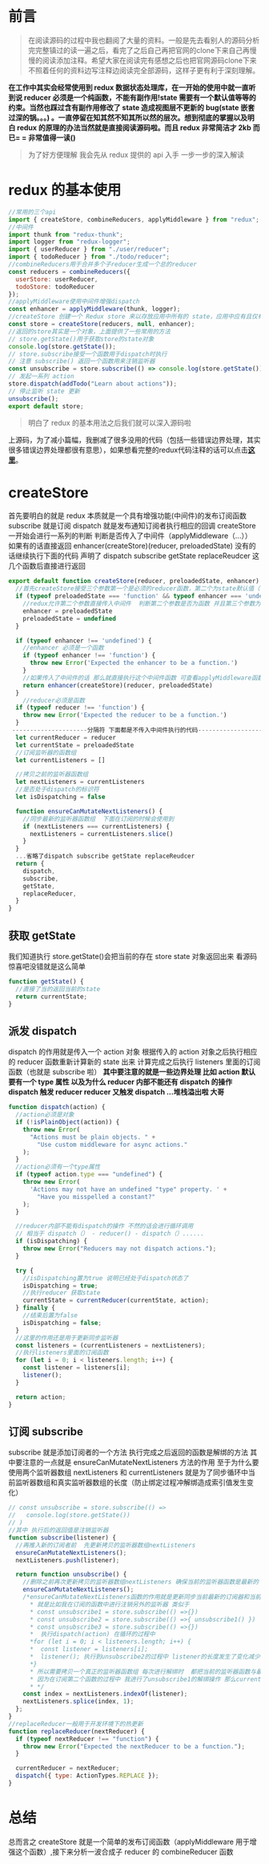 # 前言

>在阅读源码的过程中我也翻阅了大量的资料。一般是先去看别人的源码分析完完整镇过的读一遍之后，看完了之后自己再把官网的clone下来自己再慢慢的阅读添加注释。希望大家在阅读完有感想之后也把官网源码clone下来不照着任何的资料边写注释边阅读完全部源码，这样子更有利于深刻理解。

**在工作中其实会经常使用到 redux 数据状态处理库，在一开始的使用中就一直听到说 reducer 必须是一个纯函数，不能有副作用!state 需要有一个默认值等等的约束。当然也踩过含有副作用修改了 state 造成视图层不更新的 bug(state 嵌套过深的锅。。。) 。一直停留在知其然不知其所以然的层次。想到彻底的掌握以及明白 redux 的原理的办法当然就是直接阅读源码啦。而且 redux 非常简洁才 2kb 而已= = 非常值得一读()**

> 为了好方便理解 我会先从 redux 提供的 api 入手 一步一步的深入解读

# redux 的基本使用

```javascript
//常用的三个api
import { createStore, combineReducers, applyMiddleware } from "redux";
//中间件
import thunk from "redux-thunk";
import logger from "redux-logger";
import { userReducer } from "./user/reducer";
import { todoReducer } from "./todo/reducer";
//combineReducers用于合并多个子reducer生成一个总的reducer
const reducers = combineReducers({
  userStore: userReducer,
  todoStore: todoReducer
});
//applyMiddleware使用中间件增强dispatch
const enhancer = applyMiddleware(thunk, logger);
//createStore 创建一个 Redux store 来以存放应用中所有的 state，应用中应有且仅有一个 store(react-redux有兼容多个store的写法，后面解读react-redux再说啦)
const store = createStore(reducers, null, enhancer);
//返回的store其实是一个对象，上面提供了一些常用的方法
// store.getState()用于获取store的state对象
console.log(store.getState());
// store.subscribe接受一个函数用于dispatch时执行
// 注意 subscribe() 返回一个函数用来注销监听器
const unsubscribe = store.subscribe(() => console.log(store.getState()));
// 发起一系列 action
store.dispatch(addTodo("Learn about actions"));
// 停止监听 state 更新
unsubscribe();
export default store;
```

> 明白了 redux 的基本用法之后我们就可以深入源码啦

上源码，为了减小篇幅，我删减了很多没用的代码（包括一些错误边界处理，其实很多错误边界处理都很有意思），如果想看完整的redux代码注释的话可以点击[**这里**](https://github.com/carrot-wu/Learn-Redux-Ecosystem "Markdown")。

# createStore

首先要明白的就是 redux 本质就是一个具有增强功能(中间件)的发布订阅函数 subscribe 就是订阅 dispatch 就是发布通知订阅者执行相应的回调
createStore 一开始会进行一系列的判断 判断是否传入了中间件（applyMiddleware（...）） 如果有的话直接返回 enhancer(createStore)(reducer, preloadedState) 没有的话继续执行下面的代码 声明了 dispatch subscribe getState replaceReudcer 这几个函数后直接进行返回

```javascript
export default function createStore(reducer, preloadedState, enhancer) {
  //首先createStore接受三个参数第一个是必须的reducer函数，第二个为state默认值（可传） 第三个enhancer为增强的中间件（可传，redux如此牛逼的原因）
  if (typeof preloadedState === 'function' && typeof enhancer === 'undefined') {
    //redux允许第二个参数直接传入中间件  判断第二个参数是否为函数 并且第三个参数为undefined（证明用户省略了state默认值，传入了第二个参数是中间件）
    enhancer = preloadedState
    preloadedState = undefined
  }

  if (typeof enhancer !== 'undefined') {
    //enhancer 必须是一个函数
    if (typeof enhancer !== 'function') {
      throw new Error('Expected the enhancer to be a function.')
    }
    //如果传入了中间件的话 那么就直接执行这个中间件函数 可查看applyMiddleware函数（为了方便理解我们先不看有中间件传入的createStore方法 跳过这里）
    return enhancer(createStore)(reducer, preloadedState)
  }
    //reducer必须是函数
  if (typeof reducer !== 'function') {
    throw new Error('Expected the reducer to be a function.')
  }
 ---------------------分隔符 下面都是不传入中间件执行的代码------------------------------------------
  let currentReducer = reducer
  let currentState = preloadedState
  //订阅监听器的函数组
  let currentListeners = []

  //拷贝之前的监听器函数组
  let nextListeners = currentListeners
  //是否处于dispatch的标识符
  let isDispatching = false

  function ensureCanMutateNextListeners() {
    //同步最新的监听器函数组  下面在订阅的时候会使用到
    if (nextListeners === currentListeners) {
      nextListeners = currentListeners.slice()
    }
  }
  ...省略了dispatch subscribe getState replaceReudcer
  return {
    dispatch,
    subscribe,
    getState,
    replaceReducer,
  }
}
```

## 获取 getState

我们知道执行 store.getState()会把当前的存在 store state 对象返回出来 看源码 惊喜吧没错就是这么简单

```javascript
function getState() {
  //直接了当的返回当前的state
  return currentState;
}
```

## 派发 dispatch

dispatch 的作用就是传入一个 action 对象 根据传入的 action 对象之后执行相应的 reducer 函数重新计算新的 state 出来 计算完成之后执行 listeners 里面的订阅函数（也就是 subscribe 啦）
**其中要注意的就是一些边界处理 比如 action 默认要有一个 type 属性 以及为什么 reducer 内部不能还有 dispatch 的操作 dispatch 触发 reducer reducer 又触发 dispatch ...堆栈溢出啦 大哥**

```javascript
function dispatch(action) {
  //action必须是对象
  if (!isPlainObject(action)) {
    throw new Error(
      "Actions must be plain objects. " +
        "Use custom middleware for async actions."
    );
  }
  //action必须有一个type属性
  if (typeof action.type === "undefined") {
    throw new Error(
      'Actions may not have an undefined "type" property. ' +
        "Have you misspelled a constant?"
    );
  }

  //reducer内部不能有dispatch的操作 不然的话会进行循环调用
  // 相当于 dispatch（） - reducer() - dispatch（）......
  if (isDispatching) {
    throw new Error("Reducers may not dispatch actions.");
  }

  try {
    //isDispatching置为true 说明已经处于dispatch状态了
    isDispatching = true;
    //执行reducer 获取state
    currentState = currentReducer(currentState, action);
  } finally {
    //结束后置为false
    isDispatching = false;
  }
  //这里的作用还是用于更新同步监听器
  const listeners = (currentListeners = nextListeners);
  //执行listeners里面的订阅函数
  for (let i = 0; i < listeners.length; i++) {
    const listener = listeners[i];
    listener();
  }

  return action;
}
```

## 订阅 subscribe

subscribe 就是添加订阅者的一个方法 执行完成之后返回的函数是解绑的方法 其中要注意的一点就是 ensureCanMutateNextListeners 方法的作用 至于为什么要使用两个监听器数组 nextListeners 和 currentListeners 就是为了同步循环中当前监听器数组和真实监听器数组的长度（防止绑定过程冲解绑造成索引值发生变化）

```javascript
// const unsubscribe = store.subscribe(() =>
//   console.log(store.getState())
// )
//其中 执行后的返回值是注销监听器
function subscribe(listener) {
  //再推入新的订阅者前  先更新拷贝的监听器数组nextListeners
  ensureCanMutateNextListeners();
  nextListeners.push(listener);

  return function unsubscribe() {
    //删除之前再次更新拷贝的监听器数组nextListeners 确保当前的监听器函数是最新的
    ensureCanMutateNextListeners();
    /*ensureCanMutateNextListeners函数的作用就是更新同步当前最新的订阅器和当前的订阅器 假的如果就使用currentListeners作为删除和添加的数组
      * 就是比如我在订阅的函数中进行注销另外的监听器 类似于
      * const unsubscribe1 = store.subscribe(() =>{})
      * const unsubscribe2 = store.subscribe(() =>{ unsubscribe1() })
      * const unsubscribe3 = store.subscribe(() =>{})
      *  执行dispatch(action) 在循环的过程中
      *for (let i = 0; i < listeners.length; i++) {
      *  const listener = listeners[i];
      *  listener(); 执行到unsubscribe2的过程中 listener的长度发生了变化减少了1 那么就会造成跳过下一个订阅
      *}
      * 所以需要拷贝一个真正的监听器函数组 每次进行解绑时  都把当前的监听器函数与最新的监听器函数进行同步
      * 因为在订阅第二个函数的过程中 我进行了unsubscribe1的解绑操作 那么currentListeners数组的索引值也发生了改变 所以需要一个拷贝来真正同步真正的订阅器数组
      * */
    const index = nextListeners.indexOf(listener);
    nextListeners.splice(index, 1);
  };
}
//replaceReducer一般用于开发环境下的热更新
function replaceReducer(nextReducer) {
  if (typeof nextReducer !== "function") {
    throw new Error("Expected the nextReducer to be a function.");
  }

  currentReducer = nextReducer;
  dispatch({ type: ActionTypes.REPLACE });
}
```

# 总结
总而言之 createStore 就是一个简单的发布订阅函数（applyMiddleware 用于增强这个函数）,接下来分析一波合成子 reducer 的 combineReducer 函数
